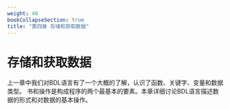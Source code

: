 ```yaml
---
weight: 40
bookCollapseSection: true
title: "第四章 存储和获取数据"
---
```

# 存储和获取数据
上一章中我们对BDL语言有了一个大概的了解，认识了函数、关键字、变量和数据类型。
书和操作是构成程序的两个最基本的要素。本章详细讨论BDL语言描述数据的形式和对数据的基本操作。

